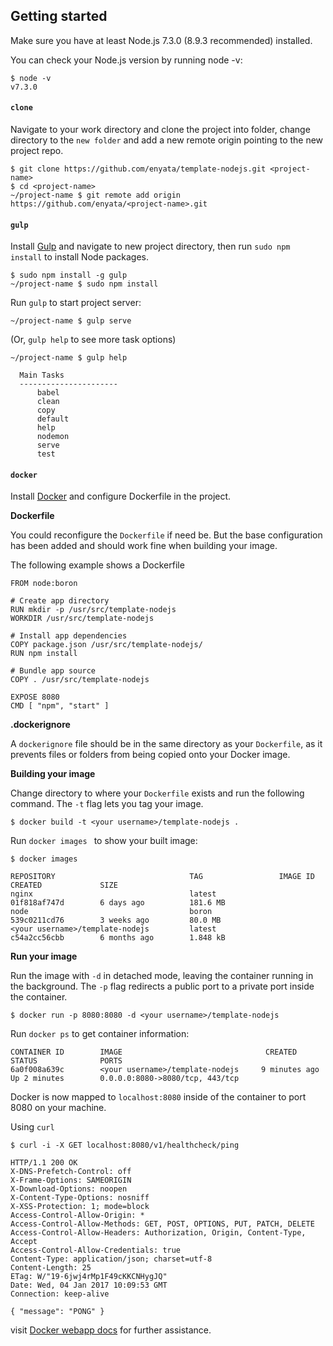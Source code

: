 ## Getting started

Make sure you have at least Node.js 7.3.0 (8.9.3 recommended) installed.

You can check your Node.js version by running node -v:

``` console
$ node -v
v7.3.0
```

#### `clone`

Navigate to your work directory and clone the project into <project-name> folder, change directory to the `new folder` and add a new remote origin pointing to the new project repo.

``` console
$ git clone https://github.com/enyata/template-nodejs.git <project-name>
$ cd <project-name>
~/project-name $ git remote add origin https://github.com/enyata/<project-name>.git
```

#### `gulp`

Install [Gulp](https://github.com/gulpjs/gulp/blob/master/docs/getting-started.md#getting-started) and navigate to new project directory, then run `sudo npm install` to install Node packages.

``` console
$ sudo npm install -g gulp
~/project-name $ sudo npm install
```

Run `gulp` to start project server:

``` console
~/project-name $ gulp serve
```

(Or, `gulp help` to see more task options)

``` console
~/project-name $ gulp help

  Main Tasks
  ----------------------
      babel
      clean
      copy
      default
      help
      nodemon
      serve
      test
```

#### `docker`

Install [Docker](https://www.docker.com/products/docker#/mac) and configure Dockerfile in the project.

**Dockerfile**

You could reconfigure the `Dockerfile` if need be. But the base configuration has been added and should work fine when building your image.

The following example shows a Dockerfile

```
FROM node:boron

# Create app directory
RUN mkdir -p /usr/src/template-nodejs
WORKDIR /usr/src/template-nodejs

# Install app dependencies
COPY package.json /usr/src/template-nodejs/
RUN npm install

# Bundle app source
COPY . /usr/src/template-nodejs

EXPOSE 8080
CMD [ "npm", "start" ]
```

**.dockerignore**

A `dockerignore` file should be in the same directory as your `Dockerfile`, as it prevents files or folders from being copied onto your Docker image.

**Building your image**

Change directory to where your `Dockerfile` exists and run the following command. The `-t` flag lets you tag your image.

``` console
$ docker build -t <your username>/template-nodejs .
```

Run `docker images ` to show your built image:

``` console
$ docker images

REPOSITORY                              TAG                 IMAGE ID            CREATED             SIZE
nginx                                   latest              01f818af747d        6 days ago          181.6 MB
node                                    boron               539c0211cd76        3 weeks ago         80.0 MB
<your username>/template-nodejs         latest              c54a2cc56cbb        6 months ago        1.848 kB
```

**Run your image**

Run the image with `-d` in detached mode, leaving the container running in the background. The `-p` flag redirects a public port to a private port inside the container.

``` console
$ docker run -p 8080:8080 -d <your username>/template-nodejs
```

Run `docker ps` to get container information:

``` console
CONTAINER ID        IMAGE                                CREATED             STATUS              PORTS
6a0f008a639c        <your username>/template-nodejs     9 minutes ago       Up 2 minutes        0.0.0.0:8080->8080/tcp, 443/tcp
```

Docker is now mapped to `localhost:8080` inside of the container to port 8080 on your machine.

Using `curl`

``` console
$ curl -i -X GET localhost:8080/v1/healthcheck/ping

HTTP/1.1 200 OK
X-DNS-Prefetch-Control: off
X-Frame-Options: SAMEORIGIN
X-Download-Options: noopen
X-Content-Type-Options: nosniff
X-XSS-Protection: 1; mode=block
Access-Control-Allow-Origin: *
Access-Control-Allow-Methods: GET, POST, OPTIONS, PUT, PATCH, DELETE
Access-Control-Allow-Headers: Authorization, Origin, Content-Type, Accept
Access-Control-Allow-Credentials: true
Content-Type: application/json; charset=utf-8
Content-Length: 25
ETag: W/"19-6jwj4rMp1F49cKKCNHygJQ"
Date: Wed, 04 Jan 2017 10:09:53 GMT
Connection: keep-alive

{ "message": "PONG" }
```

visit [Docker webapp docs](https://nodejs.org/en/docs/guides/nodejs-docker-webapp/) for further assistance.
